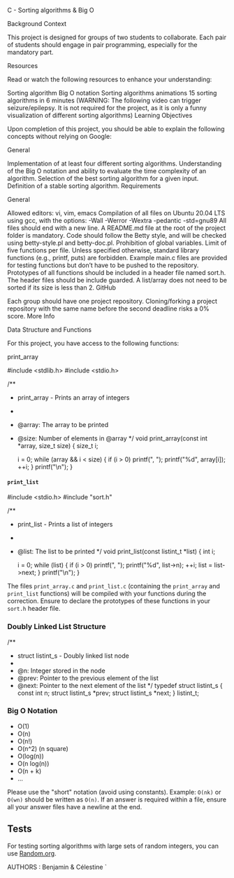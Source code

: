 
C - Sorting algorithms & Big O

Background Context

This project is designed for groups of two students to collaborate. Each pair of students should engage in pair programming, especially for the mandatory part.

Resources

Read or watch the following resources to enhance your understanding:

Sorting algorithm
Big O notation
Sorting algorithms animations
15 sorting algorithms in 6 minutes (WARNING: The following video can trigger seizure/epilepsy. It is not required for the project, as it is only a funny visualization of different sorting algorithms)
Learning Objectives

Upon completion of this project, you should be able to explain the following concepts without relying on Google:

General

Implementation of at least four different sorting algorithms.
Understanding of the Big O notation and ability to evaluate the time complexity of an algorithm.
Selection of the best sorting algorithm for a given input.
Definition of a stable sorting algorithm.
Requirements

General

Allowed editors: vi, vim, emacs
Compilation of all files on Ubuntu 20.04 LTS using gcc, with the options: -Wall -Werror -Wextra -pedantic -std=gnu89
All files should end with a new line.
A README.md file at the root of the project folder is mandatory.
Code should follow the Betty style, and will be checked using betty-style.pl and betty-doc.pl.
Prohibition of global variables.
Limit of five functions per file.
Unless specified otherwise, standard library functions (e.g., printf, puts) are forbidden.
Example main.c files are provided for testing functions but don’t have to be pushed to the repository.
Prototypes of all functions should be included in a header file named sort.h.
The header files should be include guarded.
A list/array does not need to be sorted if its size is less than 2.
GitHub

Each group should have one project repository.
Cloning/forking a project repository with the same name before the second deadline risks a 0% score.
More Info

Data Structure and Functions

For this project, you have access to the following functions:

print_array

#include <stdlib.h>
#include <stdio.h>

/**
 * print_array - Prints an array of integers
 *
 * @array: The array to be printed
 * @size: Number of elements in @array
 */
void print_array(const int *array, size_t size)
{
    size_t i;

    i = 0;
    while (array && i < size)
    {
        if (i > 0)
            printf(", ");
        printf("%d", array[i]);
        ++i;
    }
    printf("\n");
}

#### `print_list`

#include <stdio.h>
#include "sort.h"

/**
 * print_list - Prints a list of integers
 *
 * @list: The list to be printed
 */
void print_list(const listint_t *list)
{
    int i;

    i = 0;
    while (list)
    {
        if (i > 0)
            printf(", ");
        printf("%d", list->n);
        ++i;
        list = list->next;
    }
    printf("\n");
}


The files `print_array.c` and `print_list.c` (containing the `print_array` and `print_list` functions) will be compiled with your functions during the correction. Ensure to declare the prototypes of these functions in your `sort.h` header file.

### Doubly Linked List Structure

 /**
 * struct listint_s - Doubly linked list node
 *
 * @n: Integer stored in the node
 * @prev: Pointer to the previous element of the list
 * @next: Pointer to the next element of the list
 */
typedef struct listint_s
{
    const int n;
    struct listint_s *prev;
    struct listint_s *next;
} listint_t;



### Big O Notation

-   O(1)
-   O(n)
-   O(n!)
-   O(n^2) (n square)
-   O(log(n))
-   O(n log(n))
-   O(n + k)
-   ...

Please use the "short" notation (avoid using constants). Example: `O(nk)` or `O(wn)` should be written as `O(n)`. If an answer is required within a file, ensure all your answer files have a newline at the end.

## Tests

For testing sorting algorithms with large sets of random integers, you can use [Random.org](https://www.random.org/).

AUTHORS : Benjamin & Célestine `
